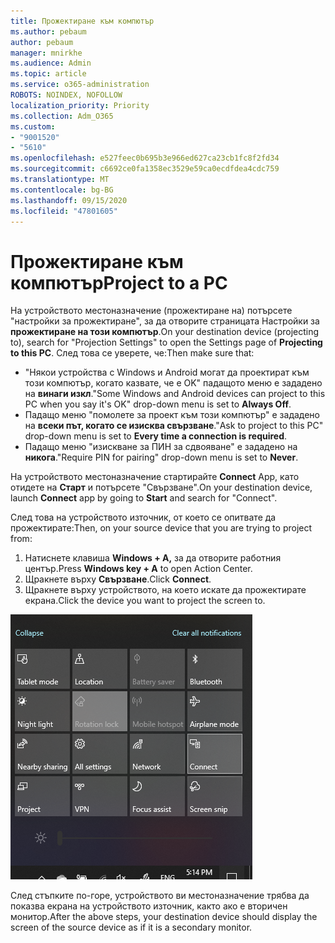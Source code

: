 ```yaml
---
title: Прожектиране към компютър
ms.author: pebaum
author: pebaum
manager: mnirkhe
ms.audience: Admin
ms.topic: article
ms.service: o365-administration
ROBOTS: NOINDEX, NOFOLLOW
localization_priority: Priority
ms.collection: Adm_O365
ms.custom:
- "9001520"
- "5610"
ms.openlocfilehash: e527feec0b695b3e966ed627ca23cb1fc8f2fd34
ms.sourcegitcommit: c6692ce0fa1358ec3529e59ca0ecdfdea4cdc759
ms.translationtype: MT
ms.contentlocale: bg-BG
ms.lasthandoff: 09/15/2020
ms.locfileid: "47801605"
---
```

# <a name="project-to-a-pc"></a><span data-ttu-id="b758a-102">Прожектиране към компютър</span><span class="sxs-lookup"><span data-stu-id="b758a-102">Project to a PC</span></span>

<span data-ttu-id="b758a-103">На устройството местоназначение (прожектиране на) потърсете "настройки за прожектиране", за да отворите страницата Настройки за **прожектиране на този компютър**.</span><span class="sxs-lookup"><span data-stu-id="b758a-103">On your destination device (projecting to), search for "Projection Settings" to open the Settings page of **Projecting to this PC**.</span></span> <span data-ttu-id="b758a-104">След това се уверете, че:</span><span class="sxs-lookup"><span data-stu-id="b758a-104">Then make sure that:</span></span>
- <span data-ttu-id="b758a-105">"Някои устройства с Windows и Android могат да проектират към този компютър, когато казвате, че е OK" падащото меню е зададено на **винаги изкл**.</span><span class="sxs-lookup"><span data-stu-id="b758a-105">"Some Windows and Android devices can project to this PC when you say it's OK" drop-down menu is set to **Always Off**.</span></span>
- <span data-ttu-id="b758a-106">Падащо меню "помолете за проект към този компютър" е зададено на **всеки път, когато се изисква свързване**.</span><span class="sxs-lookup"><span data-stu-id="b758a-106">"Ask to project to this PC" drop-down menu is set to **Every time a connection is required**.</span></span>
- <span data-ttu-id="b758a-107">Падащо меню "изискване за ПИН за сдвояване" е зададено на **никога**.</span><span class="sxs-lookup"><span data-stu-id="b758a-107">"Require PIN for pairing" drop-down menu is set to **Never**.</span></span>

<span data-ttu-id="b758a-108">На устройството местоназначение стартирайте **Connect** App, като отидете на **Старт** и потърсете "Свързване".</span><span class="sxs-lookup"><span data-stu-id="b758a-108">On your destination device, launch **Connect** app by going to **Start** and search for "Connect".</span></span>

<span data-ttu-id="b758a-109">След това на устройството източник, от което се опитвате да прожектирате:</span><span class="sxs-lookup"><span data-stu-id="b758a-109">Then, on your source device that you are trying to project from:</span></span>

1. <span data-ttu-id="b758a-110">Натиснете клавиша **Windows + A,** за да отворите работния център.</span><span class="sxs-lookup"><span data-stu-id="b758a-110">Press **Windows key + A** to open Action Center.</span></span>
2. <span data-ttu-id="b758a-111">Щракнете върху **Свързване**.</span><span class="sxs-lookup"><span data-stu-id="b758a-111">Click **Connect**.</span></span>
3. <span data-ttu-id="b758a-112">Щракнете върху устройството, на което искате да прожектирате екрана.</span><span class="sxs-lookup"><span data-stu-id="b758a-112">Click the device you want to project the screen to.</span></span>

![Прожектиране към компютър](media/project-to-a-pc.png)

<span data-ttu-id="b758a-114">След стъпките по-горе, устройството ви местоназначение трябва да показва екрана на устройството източник, както ако е вторичен монитор.</span><span class="sxs-lookup"><span data-stu-id="b758a-114">After the above steps, your destination device should display the screen of the source device as if it is a secondary monitor.</span></span>
